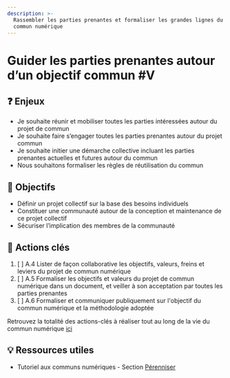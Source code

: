 ```yaml
---
description: >-
  Rassembler les parties prenantes et formaliser les grandes lignes du projet de
  commun numérique
---
```


# Guider les parties prenantes autour d’un objectif commun \#V

## ❓ Enjeux

* Je souhaite réunir et mobiliser toutes les parties intéressées autour du projet de commun
* Je souhaite faire s’engager toutes les parties prenantes autour du projet commun
* Je souhaite initier une démarche collective incluant les parties prenantes actuelles et futures autour du commun
* Nous souhaitons formaliser les règles de réutilisation du commun

## 🎯 Objectifs

* Définir un projet collectif sur la base des besoins individuels
* Constituer une communauté autour de la conception et maintenance de ce projet collectif
* Sécuriser l’implication des membres de la communauté

## 📑 Actions clés

1. [ ] A.4 Lister de façon collaborative les objectifs, valeurs, freins et leviers du projet de commun numérique
2. [ ] A.5 Formaliser les objectifs et valeurs du projet de commun numérique dans un document, et veiller à son acceptation par toutes les parties prenantes
3. [ ] A.6 Formaliser et communiquer publiquement sur l'objectif du commun numérique et la méthodologie adoptée

Retrouvez la totalité des actions-clés à réaliser tout au long de la vie du commun numérique [ici](../recapitulatif-des-actions-cles.md)

## 💡 Ressources utiles

* Tutoriel aux communs numériques - Section [Pérenniser](../tutoriel/04-perenniser.md)

